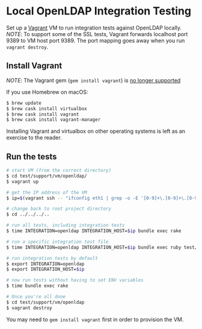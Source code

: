 # Local OpenLDAP Integration Testing

Set up a [Vagrant](http://www.vagrantup.com/) VM to run integration
tests against OpenLDAP locally. *NOTE*: To support some of the SSL tests,
Vagrant forwards localhost port 9389 to VM host port 9389. The port mapping
goes away when you run `vagrant destroy`.

## Install Vagrant

*NOTE*: The Vagrant gem (`gem install vagrant`) is
[no longer supported](https://www.vagrantup.com/docs/installation/)

If you use Homebrew on macOS:
``` bash
$ brew update
$ brew cask install virtualbox
$ brew cask install vagrant
$ brew cask install vagrant-manager
```

Installing Vagrant and virtualbox on other operating systems is left
as an exercise to the reader.

## Run the tests

``` bash
# start VM (from the correct directory)
$ cd test/support/vm/openldap/
$ vagrant up

# get the IP address of the VM
$ ip=$(vagrant ssh -- "ifconfig eth1 | grep -o -E '[0-9]+\.[0-9]+\.[0-9]+\.[0-9]+' | head -n1")

# change back to root project directory
$ cd ../../../..

# run all tests, including integration tests
$ time INTEGRATION=openldap INTEGRATION_HOST=$ip bundle exec rake

# run a specific integration test file
$ time INTEGRATION=openldap INTEGRATION_HOST=$ip bundle exec ruby test/integration/test_search.rb

# run integration tests by default
$ export INTEGRATION=openldap
$ export INTEGRATION_HOST=$ip

# now run tests without having to set ENV variables
$ time bundle exec rake

# Once you're all done
$ cd test/support/vm/openldap
$ vagrant destroy
```

You may need to `gem install vagrant` first in order to provision the VM.
